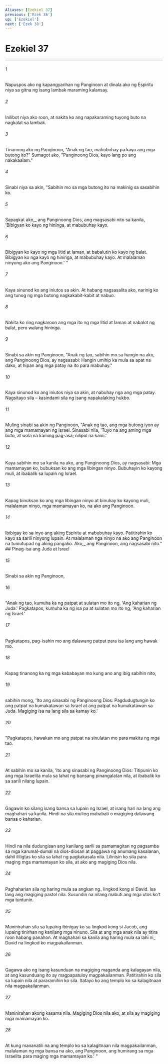 ```yaml
---
Aliases: [Ezekiel 37]
previous: ['Ezek 36']
up: ['Ezekiel']
next: ['Ezek 38']
---
```

# Ezekiel 37

***






















###### 1 










Napuspos ako ng kapangyarihan ng Panginoon at dinala ako ng Espiritu niya sa gitna ng isang lambak maraming kalansay. 





















###### 2 










Inilibot niya ako roon, at nakita ko ang napakaraming tuyong buto na nagkalat sa lambak. 





















###### 3 










Tinanong ako ng Panginoon, "Anak ng tao, mabubuhay pa kaya ang mga butong ito?" Sumagot ako, "Panginoong Dios, kayo lang po ang nakakaalam." 





















###### 4 










Sinabi niya sa akin, "Sabihin mo sa mga butong ito na makinig sa sasabihin ko. 





















###### 5 










Sapagkat ako,_ ang Panginoong Dios, ang magsasabi nito sa kanila, 'Bibigyan ko kayo ng hininga, at mabubuhay kayo. 





















###### 6 










Bibigyan ko kayo ng mga litid at laman, at babalutin ko kayo ng balat. Bibigyan ko nga kayo ng hininga, at mabubuhay kayo. At malalaman ninyong ako ang Panginoon.' " 





















###### 7 










Kaya sinunod ko ang iniutos sa akin. At habang nagsasalita ako, narinig ko ang tunog ng mga butong nagkakabit-kabit at nabuo. 





















###### 8 










Nakita ko ring nagkaroon ang mga ito ng mga litid at laman at nabalot ng balat, pero walang hininga. 





















###### 9 










Sinabi sa akin ng Panginoon, "Anak ng tao, sabihin mo sa hangin na ako, ang Panginoong Dios, ay nagsasabi: Hangin umihip ka mula sa apat na dako, at hipan ang mga patay na ito para mabuhay." 





















###### 10 










Kaya sinunod ko ang iniutos niya sa akin, at nabuhay nga ang mga patay. Nagsitayo sila – kasindami sila ng isang napakalaking hukbo. 





















###### 11 










Muling sinabi sa akin ng Panginoon, "Anak ng tao, ang mga butong iyon ay ang mga mamamayan ng Israel. Sinasabi nila, 'Tuyo na ang aming mga buto, at wala na kaming pag-asa; nilipol na kami.' 





















###### 12 










Kaya sabihin mo sa kanila na ako, ang Panginoong Dios, ay nagsasabi: Mga mamamayan ko, bubuksan ko ang mga libingan ninyo. Bubuhayin ko kayong muli, at ibabalik sa lupain ng Israel. 





















###### 13 










Kapag binuksan ko ang mga libingan ninyo at binuhay ko kayong muli, malalaman ninyo, mga mamamayan ko, na ako ang Panginoon. 





















###### 14 










Ibibigay ko sa inyo ang aking Espiritu at mabubuhay kayo. Patitirahin ko kayo sa sarili ninyong lupain. At malalaman nga ninyo na ako ang Panginoon na tumutupad ng aking pangako. Ako,_ ang Panginoon, ang nagsasabi nito." ## Pinag-isa ang Juda at Israel 





















###### 15 










Sinabi sa akin ng Panginoon, 





















###### 16 










"Anak ng tao, kumuha ka ng patpat at sulatan mo ito ng, 'Ang kaharian ng Juda.' Pagkatapos, kumuha ka ng isa pa at sulatan mo ito ng, 'Ang kaharian ng Israel.' 





















###### 17 










Pagkatapos, pag-isahin mo ang dalawang patpat para isa lang ang hawak mo. 





















###### 18 










Kapag tinanong ka ng mga kababayan mo kung ano ang ibig sabihin nito, 





















###### 19 










sabihin mong, 'Ito ang sinasabi ng Panginoong Dios: Pagdudugtungin ko ang patpat na kumakatawan sa Israel at ang patpat na kumakatawan sa Juda. Magiging isa na lang sila sa kamay ko.' 





















###### 20 










"Pagkatapos, hawakan mo ang patpat na sinulatan mo para makita ng mga tao. 





















###### 21 










At sabihin mo sa kanila, 'Ito ang sinasabi ng Panginoong Dios: Titipunin ko ang mga Israelita mula sa lahat ng bansang pinangalatan nila, at ibabalik ko sa sarili nilang lupain. 





















###### 22 










Gagawin ko silang isang bansa sa lupain ng Israel, at isang hari na lang ang maghahari sa kanila. Hindi na sila muling mahahati o magiging dalawang bansa o kaharian. 





















###### 23 










Hindi na nila dudungisan ang kanilang sarili sa pamamagitan ng pagsamba sa mga karumal-dumal na dios-diosan at paggawa ng anumang kasalanan, dahil ililigtas ko sila sa lahat ng pagkakasala nila. Lilinisin ko sila para maging mga mamamayan ko sila, at ako ang magiging Dios nila. 





















###### 24 










Paghaharian sila ng haring mula sa angkan ng_ lingkod kong si David. Isa lang ang magiging pastol nila. Susundin na nilang mabuti ang mga utos koʼt mga tuntunin. 





















###### 25 










Maninirahan sila sa lupaing ibinigay ko sa lingkod kong si Jacob, ang lupaing tinirhan ng kanilang mga ninuno. Sila at ang mga anak nila ay titira roon habang panahon. At maghahari sa kanila ang haring mula sa lahi ni_ David na lingkod ko magpakailanman. 





















###### 26 










Gagawa ako ng isang kasunduan na magiging maganda ang kalagayan nila, at ang kasunduang ito ay magpapatuloy magpakailanman. Patitirahin ko sila sa lupain nila at pararamihin ko sila. Itatayo ko ang templo ko sa kalagitnaan nila magpakailanman. 





















###### 27 










Maninirahan akong kasama nila. Magiging Dios nila ako, at sila ay magiging mga mamamayan ko. 





















###### 28 










At kung mananatili na ang templo ko sa kalagitnaan nila magpakailanman, malalaman ng mga bansa na ako, ang Panginoon, ang humirang sa mga Israelita para maging mga mamamayan ko.' "
